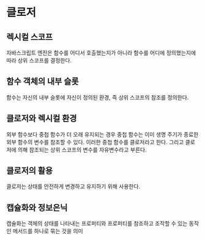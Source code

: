 # 클로저
##  렉시컬 스코프
자바스크립트 엔진은 함수를 어디서 호출했는지가 아니라 함수를 어디에 정의했는지에 따라 상위 스코프를 결정한다. 

## 함수 객체의 내부 슬롯
함수는 자신의 내부 슬롯에 자신이 정의된 환경, 즉 상위 스코프의 참조를 정의한다. 

## 클로저와 렉시컬 환경
외부 함수보다 중첩 함수가 더 오래 유지되는 경우 중첩 함수는 이미 생명 주기가 종료한 외부 함수의 변수를 참조할 수 있다. 이러한 중첩 함수를 클로저라고 한다. 그리고 클로저에 의해 참조되는 상위 스코프의 변수를 자유변수라고 부른다. 

## 클로저의 활용
클로저는 상태를 안전하게 변경하고 유지하기 위해 사용한다. 

## 캡슐화와 정보은닉
캡슐화는 객체의 상태를 나타내는 프로퍼티와 프로퍼티를 참조하고 조작할 수 있는 동작인 메서드를 하나로 묶는 것을 의미